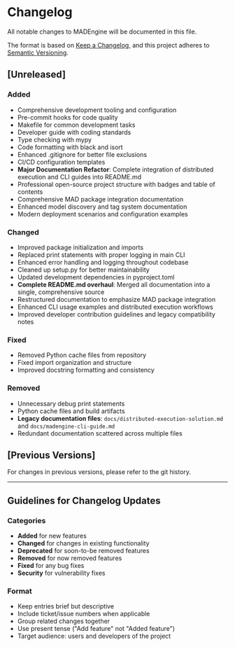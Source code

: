 # Changelog

All notable changes to MADEngine will be documented in this file.

The format is based on [Keep a Changelog](https://keepachangelog.com/en/1.0.0/),
and this project adheres to [Semantic Versioning](https://semver.org/spec/v2.0.0.html).

## [Unreleased]

### Added
- Comprehensive development tooling and configuration
- Pre-commit hooks for code quality
- Makefile for common development tasks
- Developer guide with coding standards
- Type checking with mypy
- Code formatting with black and isort
- Enhanced .gitignore for better file exclusions
- CI/CD configuration templates
- **Major Documentation Refactor**: Complete integration of distributed execution and CLI guides into README.md
- Professional open-source project structure with badges and table of contents
- Comprehensive MAD package integration documentation
- Enhanced model discovery and tag system documentation
- Modern deployment scenarios and configuration examples

### Changed
- Improved package initialization and imports
- Replaced print statements with proper logging in main CLI
- Enhanced error handling and logging throughout codebase
- Cleaned up setup.py for better maintainability
- Updated development dependencies in pyproject.toml
- **Complete README.md overhaul**: Merged all documentation into a single, comprehensive source
- Restructured documentation to emphasize MAD package integration
- Enhanced CLI usage examples and distributed execution workflows
- Improved developer contribution guidelines and legacy compatibility notes

### Fixed
- Removed Python cache files from repository
- Fixed import organization and structure
- Improved docstring formatting and consistency

### Removed
- Unnecessary debug print statements
- Python cache files and build artifacts
- **Legacy documentation files**: `docs/distributed-execution-solution.md` and `docs/madengine-cli-guide.md`
- Redundant documentation scattered across multiple files

## [Previous Versions]

For changes in previous versions, please refer to the git history.

---

## Guidelines for Changelog Updates

### Categories
- **Added** for new features
- **Changed** for changes in existing functionality
- **Deprecated** for soon-to-be removed features
- **Removed** for now removed features
- **Fixed** for any bug fixes
- **Security** for vulnerability fixes

### Format
- Keep entries brief but descriptive
- Include ticket/issue numbers when applicable
- Group related changes together
- Use present tense ("Add feature" not "Added feature")
- Target audience: users and developers of the project
